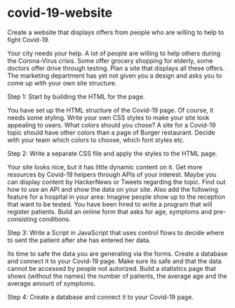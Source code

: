 # covid-19-website
Create a website that displays offers from people who are willing to help to fight Covid-19.

Your city needs your help. A lot of people are willing to help others during the Corona-Virus crisis. Some offer grocery shopping for elderly, some doctors offer drive through testing. Plan a site that displays all these offers. The marketing department has yet not given you a design and asks you to come up with your own site structure. 

Step 1: Start by building the HTML for the page.

You have set up the HTML structure of the Covid-19 page. Of course, it needs some styling. Write your own CSS styles to make your site look appealing to users. What colors should you chose? A site for a Covid-19 topic should have other colors than a page of Burger restaurant. Decide with your team which colors to choose, which font styles etc.

Step 2: Write a separate CSS file and apply the styles to the HTML page.

Your site looks nice, but it has little dynamic content on it. Get more resources by Covid-19 helpers through APIs of your interest. Maybe you can display content by HackerNews or Tweets regarding the topic. Find out how to use an API and show the data on your site. Also add the following feature for a hospital in your area: Imagine people show up to the reception that want to be tested. You have been hired to write a program that will register patients. Build an online form that asks for age, symptoms and pre-consisting conditions. 

Step 3: Write a Script in JavaScript that uses control flows to decide where to sent the patient after she has entered her data.

Its time to safe the data you are generating via the forms. Create a database and connect it to your Covid-19 page. Make sure its safe and that the data cannot be accessed by people not autorized. Build a statistics page that shows (without the names) the number of patients, the average age and the average amount of symptoms.

Step 4: Create a database and connect it to your Covid-19 page.
